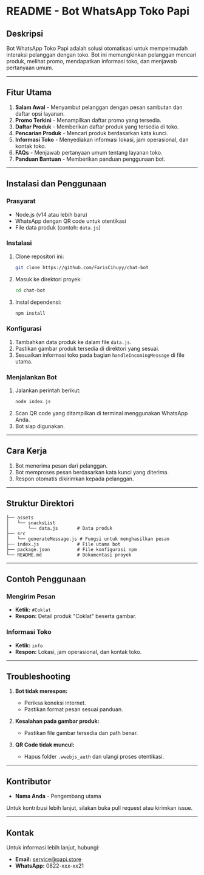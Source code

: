 # README - Bot WhatsApp Toko Papi

## Deskripsi
Bot WhatsApp Toko Papi adalah solusi otomatisasi untuk mempermudah interaksi pelanggan dengan toko. Bot ini memungkinkan pelanggan mencari produk, melihat promo, mendapatkan informasi toko, dan menjawab pertanyaan umum.

---

## Fitur Utama
1. **Salam Awal** - Menyambut pelanggan dengan pesan sambutan dan daftar opsi layanan.
2. **Promo Terkini** - Menampilkan daftar promo yang tersedia.
3. **Daftar Produk** - Memberikan daftar produk yang tersedia di toko.
4. **Pencarian Produk** - Mencari produk berdasarkan kata kunci.
5. **Informasi Toko** - Menyediakan informasi lokasi, jam operasional, dan kontak toko.
6. **FAQs** - Menjawab pertanyaan umum tentang layanan toko.
7. **Panduan Bantuan** - Memberikan panduan penggunaan bot.

---

## Instalasi dan Penggunaan

### Prasyarat
- Node.js (v14 atau lebih baru)
- WhatsApp dengan QR code untuk otentikasi
- File data produk (contoh: `data.js`)

### Instalasi
1. Clone repositori ini:
   ```bash
   git clone https://github.com/FarisCihuyy/chat-bot
   ```
2. Masuk ke direktori proyek:
   ```bash
   cd chat-bot
   ```
3. Instal dependensi:
   ```bash
   npm install
   ```

### Konfigurasi
1. Tambahkan data produk ke dalam file `data.js`.
2. Pastikan gambar produk tersedia di direktori yang sesuai.
3. Sesuaikan informasi toko pada bagian `handleIncomingMessage` di file utama.

### Menjalankan Bot
1. Jalankan perintah berikut:
   ```bash
   node index.js
   ```
2. Scan QR code yang ditampilkan di terminal menggunakan WhatsApp Anda.
3. Bot siap digunakan.

---

## Cara Kerja
1. Bot menerima pesan dari pelanggan.
2. Bot memproses pesan berdasarkan kata kunci yang diterima.
3. Respon otomatis dikirimkan kepada pelanggan.

---

## Struktur Direktori
```
├── assets
│   └── snacksList
│       └── data.js       # Data produk
├── src
│   └── generateMessage.js # Fungsi untuk menghasilkan pesan
├── index.js              # File utama bot
├── package.json          # File konfigurasi npm
└── README.md             # Dokumentasi proyek
```

---

## Contoh Penggunaan
### Mengirim Pesan
- **Ketik:** `#Coklat`
- **Respon:** Detail produk "Coklat" beserta gambar.

### Informasi Toko
- **Ketik:** `info`
- **Respon:** Lokasi, jam operasional, dan kontak toko.

---

## Troubleshooting
1. **Bot tidak merespon:**
   - Periksa koneksi internet.
   - Pastikan format pesan sesuai panduan.

2. **Kesalahan pada gambar produk:**
   - Pastikan file gambar tersedia dan path benar.

3. **QR Code tidak muncul:**
   - Hapus folder `.wwebjs_auth` dan ulangi proses otentikasi.

---

## Kontributor
- **Nama Anda** - Pengembang utama

Untuk kontribusi lebih lanjut, silakan buka pull request atau kirimkan issue.

---

## Kontak
Untuk informasi lebih lanjut, hubungi:
- **Email:** service@papi.store
- **WhatsApp:** 0822-xxx-xx21

